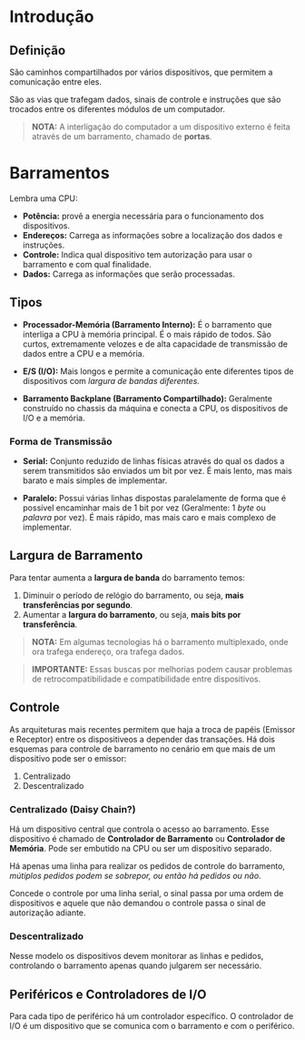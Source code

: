 # Introdução

## Definição

São caminhos compartilhados por vários dispositivos, que permitem a comunicação entre eles.

São as vias que trafegam dados, sinais de controle e instruções que são trocados entre os diferentes módulos de um computador.

>**NOTA:** A interligação do computador a um dispositivo externo é feita através de um barramento, chamado de **portas**.


# Barramentos

Lembra uma CPU:
- **Potência:** provê a energia necessária para o funcionamento dos dispositivos.
- **Endereços:** Carrega as informações sobre a localização dos dados e instruções.
- **Controle:** Indica qual dispositivo tem autorização para usar o barramento e com qual finalidade.
- **Dados:** Carrega as informações que serão processadas. 


## Tipos

- **Processador-Memória (Barramento Interno):** É o barramento que interliga a CPU à memória principal. É o mais rápido de todos. São curtos, extremamente velozes e de alta capacidade de transmissão de dados entre a CPU e a memória.

- **E/S (I/O):** Mais longos e permite a comunicação ente diferentes tipos de dispositivos com *largura de bandas diferentes.*

- **Barramento Backplane (Barramento Compartilhado):** Geralmente construído no chassis da máquina e conecta a CPU, os dispositivos de I/O e a memória.

### Forma de Transmissão

- **Serial:** Conjunto reduzido de linhas físicas através do qual os dados a serem transmitidos são enviados um bit por vez. É mais lento, mas mais barato e mais simples de implementar.

- **Paralelo:** Possui várias linhas dispostas paralelamente de forma que é possível encaminhar mais de 1 bit por vez (Geralmente: 1 *byte* ou *palavra* por vez). É mais rápido, mas mais caro e mais complexo de implementar.


## Largura de Barramento

Para tentar aumenta a **largura de banda** do barramento temos:

1. Diminuir o período de relógio do barramento, ou seja, **mais transferências por segundo**.
2. Aumentar a **largura do barramento**, ou seja, **mais bits por transferência**.
   
>**NOTA:** Em algumas tecnologias há o barramento multiplexado, onde ora trafega endereço, ora trafega dados.

>**IMPORTANTE:** Essas buscas por melhorias podem causar problemas de retrocompatibilidade e compatibilidade entre dispositivos.


## Controle

As arquiteturas mais recentes permitem que haja a troca de papéis (Emissor e Receptor) entre os dispositiveos a depender das transações. Há dois esquemas para controle de barramento no cenário em que mais de um dispositivo pode ser o emissor:

1. Centralizado
2. Descentralizado

### Centralizado (Daisy Chain?)

Há um dispositivo central que controla o acesso ao barramento. Esse dispositivo é chamado de **Controlador de Barramento** ou **Controlador de Memória**. Pode ser embutido na CPU ou ser um dispositivo separado.

Há apenas uma linha para realizar os pedidos de controle do barramento, *mútiplos pedidos podem se sobrepor, ou então há pedidos ou não*.

Concede o controle por uma linha serial, o sinal passa por uma ordem de dispositivos e aquele que não demandou o controle passa o sinal de autorização adiante.

### Descentralizado 

Nesse modelo os dispositivos devem monitorar as linhas e pedidos, controlando o barramento apenas quando julgarem ser necessário.


## Periféricos e Controladores de I/O

Para cada tipo de periférico há um controlador específico. O controlador de I/O é um dispositivo que se comunica com o barramento e com o periférico.

